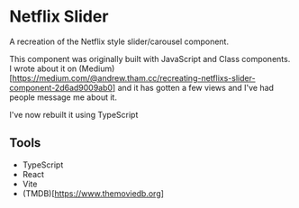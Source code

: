 # Netflix Slider

A recreation of the Netflix style slider/carousel component.

This component was originally built with JavaScript and Class components. I wrote about it on (Medium)[https://medium.com/@andrew.tham.cc/recreating-netflixs-slider-component-2d6ad9009ab0] and it has gotten a few views and I've had people message me about it.

I've now rebuilt it using TypeScript

## Tools

- TypeScript
- React
- Vite
- (TMDB)[https://www.themoviedb.org]
